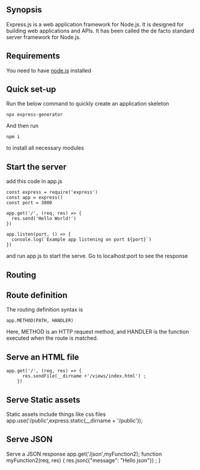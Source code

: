 ## Synopsis

Express.js is a web application framework for Node.js. It is designed for building web applications and APIs. It has been called the de facto standard server framework for Node.js.

## Requirements

You need to have [node.js](https://nodejs.org/) installed

## Quick set-up

Run the below command to quickly create an application skeleton

    npx express-generator

And then run

    npm i

to install all necessary modules

## Start the server

add this code in app.js

    const express = require('express')
    const app = express()
    const port = 3000

    app.get('/', (req, res) => {
      res.send('Hello World!')
    })

    app.listen(port, () => {
      console.log(`Example app listening on port ${port}`)
    })

and run app.js to start the serve. Go to localhost:port to see the response

## Routing

## Route definition

The routing definition syntax is

    app.METHOD(PATH, HANDLER)

Here, METHOD is an HTTP request method, and HANDLER is the function executed when the route is matched.

## Serve an HTML file

    app.get('/', (req, res) => {
          res.sendFile(__dirname +'/views/index.html') ;
        })

## Serve Static assets

Static assets include things like css files
app.use('/public',express.static(\_\_dirname + '/public'));

## Serve JSON

Serve a JSON response
app.get('/json',myFunction2);
function myFunction2(req, res) {
res.json({"message": "Hello json"}) ;
}